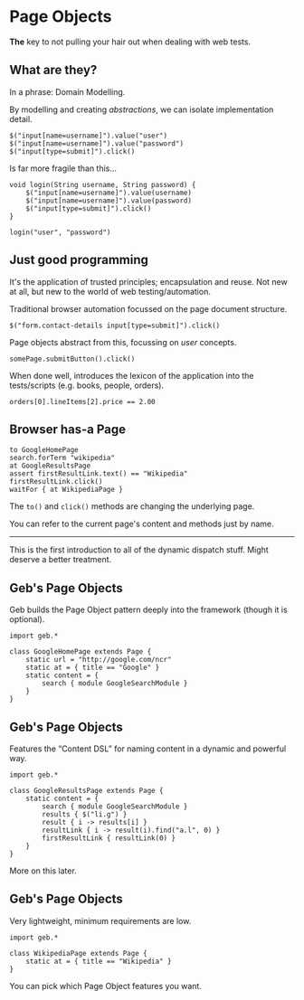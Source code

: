 # Page Objects

**The** key to not pulling your hair out when dealing with web tests.

## What are they?

In a phrase: Domain Modelling.

By modelling and creating *abstractions*, we can isolate implementation detail.

    $("input[name=username]").value("user")
    $("input[name=username]").value("password")
    $("input[type=submit]").click()

Is far more fragile than this…

    void login(String username, String password) {
        $("input[name=username]").value(username)
        $("input[name=username]").value(password)
        $("input[type=submit]").click()
    }

    login("user", "password")

## Just good programming

It's the application of trusted principles; encapsulation and reuse. Not new at all, but new to the world of web testing/automation.

Traditional browser automation focussed on the page document structure. 

    $("form.contact-details input[type=submit]").click()

Page objects abstract from this, focussing on _user_ concepts.

    somePage.submitButton().click()

When done well, introduces the lexicon of the application into the tests/scripts (e.g. books, people, orders).

    orders[0].lineItems[2].price == 2.00

## Browser has-a Page

    to GoogleHomePage
    search.forTerm "wikipedia"
    at GoogleResultsPage
    assert firstResultLink.text() == "Wikipedia"
    firstResultLink.click()
    waitFor { at WikipediaPage }

The `to()` and `click()` methods are changing the underlying page.

You can refer to the current page's content and methods just by name.

---

This is the first introduction to all of the dynamic dispatch stuff. Might deserve a better treatment.

## Geb's Page Objects

Geb builds the Page Object pattern deeply into the framework (though it is optional).

    import geb.*

    class GoogleHomePage extends Page {
        static url = "http://google.com/ncr"
        static at = { title == "Google" }
        static content = {
            search { module GoogleSearchModule }
        }
    }

## Geb's Page Objects

Features the “Content DSL” for naming content in a dynamic and powerful way.

    import geb.*

    class GoogleResultsPage extends Page {
        static content = {
            search { module GoogleSearchModule }
            results { $("li.g") }
            result { i -> results[i] }
            resultLink { i -> result(i).find("a.l", 0) }
            firstResultLink { resultLink(0) }
        }
    }

More on this later.

## Geb's Page Objects

Very lightweight, minimum requirements are low.

    import geb.*

    class WikipediaPage extends Page {
        static at = { title == "Wikipedia" }
    }

You can pick which Page Object features you want.
